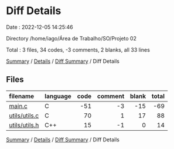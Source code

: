 # Diff Details

Date : 2022-12-05 14:25:46

Directory /home/iago/Área de Trabalho/SO/Projeto 02

Total : 3 files,  34 codes, -3 comments, 2 blanks, all 33 lines

[Summary](results.md) / [Details](details.md) / [Diff Summary](diff.md) / Diff Details

## Files
| filename | language | code | comment | blank | total |
| :--- | :--- | ---: | ---: | ---: | ---: |
| [main.c](/main.c) | C | -51 | -3 | -15 | -69 |
| [utils/utils.c](/utils/utils.c) | C | 70 | 1 | 17 | 88 |
| [utils/utils.h](/utils/utils.h) | C++ | 15 | -1 | 0 | 14 |

[Summary](results.md) / [Details](details.md) / [Diff Summary](diff.md) / Diff Details